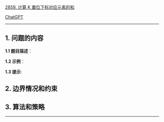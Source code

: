 [2859. 计算 K 置位下标对应元素的和](https://leetcode.cn/problems/sum-of-values-at-indices-with-k-set-bits)

[ChatGPT](chat.openai.com)

---

## 1. 问题的内容
**1.1 题目描述**：

**1.2 示例**：

**1.3 提示**:

## 2. 边界情况和约束


## 3. 算法和策略

---

